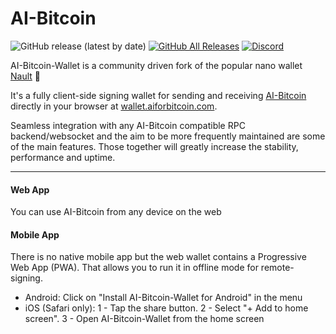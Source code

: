 # AI-Bitcoin

![GitHub release (latest by date)](https://img.shields.io/github/v/release/aiforbitcoin/aibtc-wallet)
[![GitHub All Releases](https://img.shields.io/github/downloads/aiforbitcoin/aibtc-wallet/total)](https://github.com/aiforbitcoin/aibtc-wallet/releases/latest)
[![Discord](https://img.shields.io/badge/discord-join%20chat-orange.svg?logo=discord&color=7289DA)](https://discord.nanocenter.org)

AI-Bitcoin-Wallet is a community driven fork of the popular nano wallet [Nault](https://github.com/Nault/Nault) 💙

It's a fully client-side signing wallet for sending and receiving [AI-Bitcoin](https://github.com/aiforbitcoin/aibtc-node/) directly in your browser at [wallet.aiforbitcoin.com](https://wallet.aiforbitcoin.com).

Seamless integration with any AI-Bitcoin compatible RPC backend/websocket and the aim to be more frequently maintained are some of the main features. Those together will greatly increase the stability, performance and uptime.


___

#### Web App
You can use AI-Bitcoin from any device on the web


#### Mobile App
There is no native mobile app but the web wallet contains a Progressive Web App (PWA). That allows you to run it in offline mode for remote-signing.

* Android: Click on "Install AI-Bitcoin-Wallet for Android" in the menu
* iOS (Safari only): 1 - Tap the share button. 2 - Select "+ Add to home screen". 3 - Open AI-Bitcoin-Wallet from the home screen
